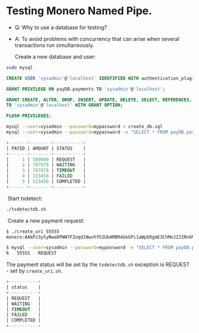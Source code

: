 # Testing Monero Named Pipe.

- Q: Why to use a database for testing?

- A: To avoid problems with concurrency that can arise when several transactions run simultaneously.

  

  Create a new database and user:

```bash
sudo mysql
```

```sql
CREATE USER 'sysadmin'@'localhost' IDENTIFIED WITH authentication_plugin BY 'mypassword';
```

```sql
GRANT PRIVILEGE ON payDB.payments TO 'sysadmin'@'localhost';
```

```sql
GRANT CREATE, ALTER, DROP, INSERT, UPDATE, DELETE, SELECT, REFERENCES, RELOAD on *.* \
TO 'sysadmin'@'localhost' WITH GRANT OPTION;
```

```sql
FLUSH PRIVILEGES;
```

```bash
mysql --user=sysadmin --password=mypassword < create_db.sql
mysql --user=sysadmin --password=mypassword -e "SELECT * FROM payDB.payments;"
```

```sql
+-------+--------+-----------+
| PAYID | AMOUNT | STATUS    |
+-------+--------+-----------+
|     1 | 500000 | REQUEST   |
|     2 | 787878 | WAITING   |
|     3 | 787878 | TIMEOUT   |
|     4 | 123456 | FAILED    |
|     5 | 523456 | COMPLETED |
+-------+--------+-----------+
```

​	Start txdetect:

```bash
./txdetectdb.sh
```

​	Create a new payment request:

```bash
$ ./create_uri 55555
monero:AAkPz3y5yNweDPWW7FZoqd1Nwvhfh2UbAMBR4UeGPi1aWpERgmE3ChMeJZJ2RnkMueHdL7XXwdkQJ5As8XRhTKAhfJb3BrWxFGT1maXEsT?tx_amount=0.000000055555

$ mysql --user=sysadmin --password=mypassword -e "SELECT * FROM payDB.payments;" | tail -n1
6	55555	REQUEST
```

The payment status will be set by the ```txdetectdb.sh``` exception is REQUEST - set by ```create_uri.sh```.

```sql
+-----------+
| status    |
+-----------+
| REQUEST   |
| WAITING   |
| TIMEOUT   |
| FAILED    |
| COMPLETED |
+-----------+
```

